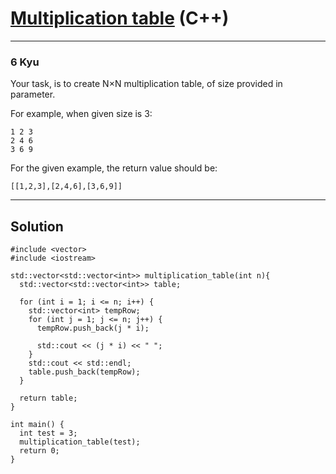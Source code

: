 # [Multiplication table](https://www.codewars.com/kata/534d2f5b5371ecf8d2000a08/cpp) (C++)

---

### 6 Kyu

Your task, is to create N×N multiplication table, of size provided in parameter.

For example, when given size is 3:

```
1 2 3
2 4 6
3 6 9
```

For the given example, the return value should be:

```
[[1,2,3],[2,4,6],[3,6,9]]
```

---

## Solution

```
#include <vector>
#include <iostream>

std::vector<std::vector<int>> multiplication_table(int n){
  std::vector<std::vector<int>> table;
  
  for (int i = 1; i <= n; i++) {
    std::vector<int> tempRow;
    for (int j = 1; j <= n; j++) {
      tempRow.push_back(j * i);

      std::cout << (j * i) << " ";
    }
    std::cout << std::endl;
    table.push_back(tempRow);
  }
  
  return table;
}

int main() {
  int test = 3;
  multiplication_table(test);
  return 0;
}
```
